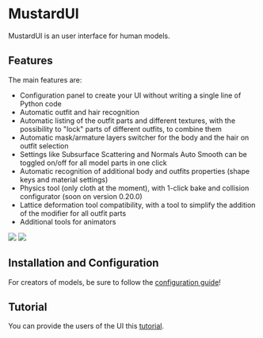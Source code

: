 # MustardUI

MustardUI is an user interface for human models.

## Features

The main features are:

* Configuration panel to create your UI without writing a single line of Python code
* Automatic outfit and hair recognition
* Automatic listing of the outfit parts and different textures, with the possibility to "lock" parts of different outfits, to combine them
* Automatic mask/armature layers switcher for the body and the hair on outfit selection
* Settings like Subsurface Scattering and Normals Auto Smooth can be toggled on/off for all model parts in one click
* Automatic recognition of additional body and outfits properties (shape keys and material settings)
* Physics tool (only cloth at the moment), with 1-click bake and collision configurator (soon on version 0.20.0)
* Lattice deformation tool compatibility, with a tool to simplify the addition of the modifier for all outfit parts
* Additional tools for animators

![](https://i.ibb.co/4WhZDcH/1.png)
![](https://i.ibb.co/BtYPDpR/5.png)

## Installation and Configuration

For creators of models, be sure to follow the [configuration guide](https://github.com/Mustard2/MustardUI/wiki/Installation-and-Configuration)!


## Tutorial

You can provide the users of the UI this [tutorial](https://github.com/Mustard2/MustardUI/wiki/Tutorial).
